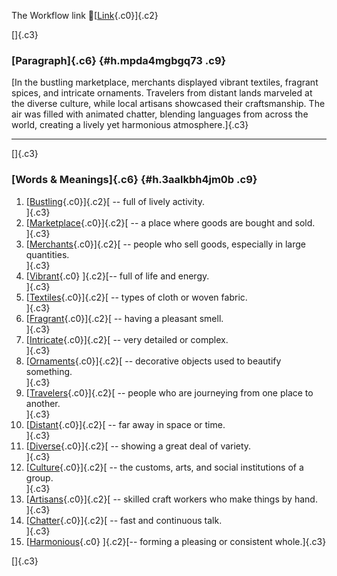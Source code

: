 The Workflow link
👏[[Link](https://www.google.com/url?q=http://www.google.com&sa=D&source=editors&ust=1760975081867391&usg=AOvVaw1osrB175w5qBlmX4V9vgsv){.c0}]{.c2}

[]{.c3}

### [Paragraph]{.c6} {#h.mpda4mgbgq73 .c9}

[In the bustling marketplace, merchants displayed vibrant textiles,
fragrant spices, and intricate ornaments. Travelers from distant lands
marveled at the diverse culture, while local artisans showcased their
craftsmanship. The air was filled with animated chatter, blending
languages from across the world, creating a lively yet harmonious
atmosphere.]{.c3}

------------------------------------------------------------------------

[]{.c3}

### [Words & Meanings]{.c6} {#h.3aalkbh4jm0b .c9}

1.  [[Bustling](https://www.google.com/url?q=http://www.google.com&sa=D&source=editors&ust=1760975081868448&usg=AOvVaw2boJzlJxGJc4Nt6ZYKyf1g){.c0}]{.c2}[ --
    full of lively activity.\
    ]{.c3}
2.  [[Marketplace](https://www.google.com/url?q=http://www.google.com&sa=D&source=editors&ust=1760975081868675&usg=AOvVaw0KRQxc1Ud-3CNKPYeE83OG){.c0}]{.c2}[ --
    a place where goods are bought and sold.\
    ]{.c3}
3.  [[Merchants](https://www.google.com/url?q=http://www.google.com&sa=D&source=editors&ust=1760975081868867&usg=AOvVaw3BRB9L0jEmLcW0adCbSxTX){.c0}]{.c2}[ --
    people who sell goods, especially in large quantities.\
    ]{.c3}
4.  [[Vibrant](https://www.google.com/url?q=http://www.google.com&sa=D&source=editors&ust=1760975081869093&usg=AOvVaw1TEgPoD1jK6918a-JIm5ii){.c0}
    ]{.c2}[-- full of life and energy.\
    ]{.c3}
5.  [[Textiles](https://www.google.com/url?q=http://www.google.com&sa=D&source=editors&ust=1760975081869246&usg=AOvVaw1LFAVWES7FNSSSaw0N-b0A){.c0}]{.c2}[ --
    types of cloth or woven fabric.\
    ]{.c3}
6.  [[Fragrant](https://www.google.com/url?q=http://www.google.com&sa=D&source=editors&ust=1760975081869380&usg=AOvVaw1aYU4rK_bnfefANe_H35m0){.c0}]{.c2}[ --
    having a pleasant smell.\
    ]{.c3}
7.  [[Intricate](https://www.google.com/url?q=http://www.google.com&sa=D&source=editors&ust=1760975081869536&usg=AOvVaw1f62fEzVnHlrLMst-FtFET){.c0}]{.c2}[ --
    very detailed or complex.\
    ]{.c3}
8.  [[Ornaments](https://www.google.com/url?q=http://www.google.com&sa=D&source=editors&ust=1760975081869699&usg=AOvVaw0Dnw_MygrNrG6pP02D8_bb){.c0}]{.c2}[ --
    decorative objects used to beautify something.\
    ]{.c3}
9.  [[Travelers](https://www.google.com/url?q=http://www.google.com&sa=D&source=editors&ust=1760975081869926&usg=AOvVaw1UOKiB2W_7Q-VeAFbS7xIe){.c0}]{.c2}[ --
    people who are journeying from one place to another.\
    ]{.c3}
10. [[Distant](https://www.google.com/url?q=http://www.google.com&sa=D&source=editors&ust=1760975081870089&usg=AOvVaw2tVFZiIfEnw5q1KI4BVZwS){.c0}]{.c2}[ --
    far away in space or time.\
    ]{.c3}
11. [[Diverse](https://www.google.com/url?q=http://www.google.com&sa=D&source=editors&ust=1760975081870239&usg=AOvVaw1FisBuqGLRqlTk4E0siLI2){.c0}]{.c2}[ --
    showing a great deal of variety.\
    ]{.c3}
12. [[Culture](https://www.google.com/url?q=http://www.google.com&sa=D&source=editors&ust=1760975081870410&usg=AOvVaw2RtNJUqKOrggMDPQnCOKov){.c0}]{.c2}[ --
    the customs, arts, and social institutions of a group.\
    ]{.c3}
13. [[Artisans](https://www.google.com/url?q=http://www.google.com&sa=D&source=editors&ust=1760975081870556&usg=AOvVaw0wSrcvpdQZcJt61TeWWAs1){.c0}]{.c2}[ --
    skilled craft workers who make things by hand.\
    ]{.c3}
14. [[Chatter](https://www.google.com/url?q=http://www.google.com&sa=D&source=editors&ust=1760975081870705&usg=AOvVaw3VQDk-EFrYez23rlxVq5kg){.c0}]{.c2}[ --
    fast and continuous talk.\
    ]{.c3}
15. [[Harmonious](https://www.google.com/url?q=http://www.google.com&sa=D&source=editors&ust=1760975081870818&usg=AOvVaw045PVJzDIxtofuY5HGC-Kz){.c0}
    ]{.c2}[-- forming a pleasing or consistent whole.]{.c3}

[]{.c3}
